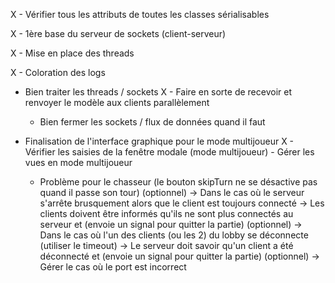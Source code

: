 X - Vérifier tous les attributs de toutes les classes sérialisables

X - 1ère base du serveur de sockets (client-serveur)

X - Mise en place des threads

X - Coloration des logs

- Bien traiter les threads / sockets
    X - Faire en sorte de recevoir et renvoyer le modèle aux clients parallèlement
    - Bien fermer les sockets / flux de données quand il faut

- Finalisation de l'interface graphique pour le mode multijoueur
    X - Vérifier les saisies de la fenêtre modale (mode multijoueur)
      - Gérer les vues en mode multijoueur

   - Problème pour le chasseur (le bouton skipTurn ne se désactive pas quand il passe son tour)
   (optionnel) -> Dans le cas où le serveur s'arrête brusquement alors que le client est toujours connecté
        -> Les clients doivent être informés qu'ils ne sont plus connectés au serveur et (envoie un signal pour quitter la partie)
   (optionnel) -> Dans le cas où l'un des clients (ou les 2) du lobby se déconnecte (utiliser le timeout)
        -> Le serveur doit savoir qu'un client a été déconnecté et (envoie un signal pour quitter la partie)
    (optionnel) -> Gérer le cas où le port est incorrect

